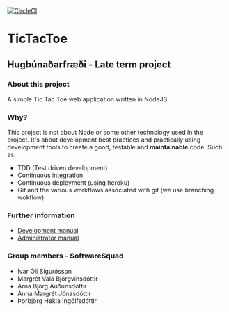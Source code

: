[![CircleCI](https://circleci.com/gh/SoftwareSquad/TicTacToe.svg?style=svg)](https://circleci.com/gh/SoftwareSquad/TicTacToe)
# TicTacToe
## Hugbúnaðarfræði - Late term project

### About this project
A simple Tic Tac Toe web application written in NodeJS.

### Why?
This project is not about Node or some other technology used in the project. It's about development best practices and practically using development tools to create a good, testable and **maintainable** code. Such as:
- TDD (Test driven development)
- Continuous integration
- Continuous deployment (using heroku)
- Git and the various workflows associated with git (we use branching wokflow)

### Further information
- [Development manual](https://github.com/SoftwareSquad/TicTacToe/blob/documents/docs/development_manual.md "Development manual page")
- [Administrator manual](https://github.com/SoftwareSquad/TicTacToe/blob/documents/docs/administrator_manual.md "Development manual page")

### Group members - SoftwareSquad
- Ívar Óli Sigurðsson
- Margrét Vala Björgvinsdóttir
- Arna Björg Auðunsdóttir
- Anna Margrét Jónasdóttir
- Þorbjörg Hekla Ingólfsdóttir